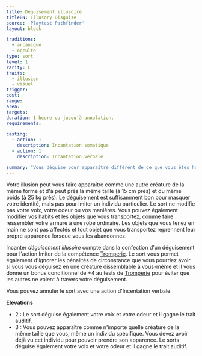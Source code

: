 ```yaml
---
title: Déguisement illusoire
titleEN: Illusory Disguise
source: 'Playtest Pathfinder'
layout: block

traditions:
  - arcanique
  - occulte
type: sort
level: 1
rarity: C
traits:
  - illusion
  - visuel
trigger: 
cost: 
range: 
area: 
targets: 
duration: 1 heure ou jusqu'à annulation.
requirements: 

casting:
  - action: 1
    description: Incantation somatique
  - action: 1
    description: Incantation verbale

summary: "Vous déguise pour apparaître différent de ce que vous êtes habituellement."
---
```

Votre illusion peut vous faire apparaître comme une autre créature de la même forme et d'à peut près la même taille (à 15 cm près) et du même poids (à 25 kg près). Le déguisement est suffisamment bon pour masquer votre identité, mais pas pour imiter un individu particulier. Le sort ne modifie pas votre voix, votre odeur ou vos manières. Vous pouvez également modifier vos habits et les objets que vous transportez, comme faire ressembler votre armure à une robe ordinaire. Les objets que vous tenez en main ne sont pas affectés et tout objet que vous transportez reprennent leur propre apparence lorsque vous les abandonnez.


Incanter *déguisement illusoire* compte dans la confection d'un déguisement pour l'action Imiter de la compétence [Tromperie](/compétences/tromperie.html). Le sort vous permet également d'ignorer les pénalités de circonstance que vous pourriez avoir si vous vous déguisez en une créature dissemblable à vous-même et il vous donne un bonus conditionnel de +4 au tests de [Tromperie](/compétences/tromperie.html) pour éviter que les autres ne voient à travers votre déguisement.

Vous pouvez annuler le sort avec une action d'Incentation verbale.

**Elévations**
* 2 : Le sort déguise également votre voix et votre odeur et il gagne le trait auditif.
* 3 : Vous pouvez apparaître comme n'importe quelle créature de la même taille que vous, même un individu spécifique. Vous devez avoir déjà vu cet individu pour pouvoir prendre son apparence. Le sorts déguise également votre voix et votre odeur et il gagne le trait auditif.
